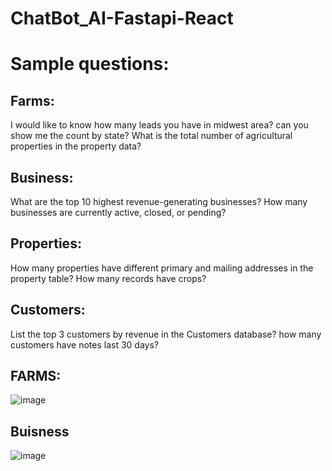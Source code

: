 # ChatBot_AI-Fastapi-React

# Sample questions:

## Farms:
I would like to know how many leads you have in midwest area? can you show me the count by state?
What is the total number of agricultural properties in the property data?

## Business:
What are the top 10 highest revenue-generating businesses?
How many businesses are currently active, closed, or pending?

## Properties:
How many properties have different primary and mailing addresses in the property table?
How many records have crops?

## Customers:
List the top 3 customers by revenue in the Customers database?
how many customers have notes last 30 days?

## FARMS:

![image](https://github.com/user-attachments/assets/f2dd9431-8d6b-4eb0-94f5-30606f3462e0)

## Buisness

![image](https://github.com/user-attachments/assets/de458d19-74f5-44e9-afbb-df54b906027b)
